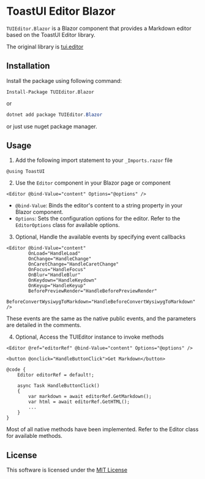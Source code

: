 # ToastUI Editor Blazor

`TUIEditor.Blazor` is a Blazor component that provides a Markdown editor based on the ToastUI Editor library.

The original library is [tui.editor](https://github.com/nhn/tui.editor)

## Installation

Install the package using following command:

``` Package Manager
Install-Package TUIEditor.Blazor
```

or

``` powershell
dotnet add package TUIEditor.Blazor
```

or just use nuget package manager.

## Usage

1. Add the following import statement to your `_Imports.razor` file

``` razor
@using ToastUI
```

2. Use the `Editor` component in your Blazor page or component

``` razor
<Editor @bind-Value="content" Options="@options" />
```

- `@bind-Value`: Binds the editor's content to a string property in your Blazor component.
- `Options`: Sets the configuration options for the editor. Refer to the `EditorOptions` class for available options.

3. Optional, Handle the available events by specifying event callbacks

``` razor
<Editor @bind-Value="content"
        OnLoad="HandleLoad"
        OnChange="HandleChange"
        OnCaretChange="HandleCaretChange"
        OnFocus="HandleFocus"
        OnBlur="HandleBlur"
        OnKeydown="HandleKeydown"
        OnKeyup="HandleKeyup"
        BeforePreviewRender="HandleBeforePreviewRender"
        BeforeConvertWysiwygToMarkdown="HandleBeforeConvertWysiwygToMarkdown" />
```

These events are the same as the native public events, and the parameters are detailed in the comments.

4. Optional, Access the TUIEditor instance to invoke methods

``` razor
<Editor @ref="editorRef" @bind-Value="content" Options="@options" />

<button @onclick="HandleButtonClick">Get Markdown</button>

@code {
    Editor editorRef = default!;
    
    async Task HandleButtonClick()
    {
        var markdown = await editorRef.GetMarkdown();
        var html = await editorRef.GetHTML();
        ...
    }
}
```

Most of all native methods have been implemented. Refer to the Editor class for available methods.

## License

This software is licensed under the [MIT License](LICENSE)
